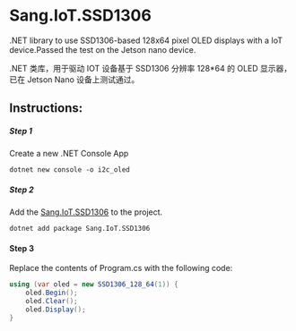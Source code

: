 # Sang.IoT.SSD1306

 .NET library to use SSD1306-based 128x64 pixel OLED displays with a IoT device.Passed the test on the Jetson nano device. 

 .NET 类库，用于驱动 IOT 设备基于 SSD1306 分辨率 128*64 的 OLED 显示器，已在 Jetson Nano 设备上测试通过。

## Instructions:

##### Step 1 

Create a new .NET Console App

```
dotnet new console -o i2c_oled
```

##### Step 2

Add the [Sang.IoT.SSD1306](https://www.nuget.org/packages/Sang.IoT.SSD1306/) to the project. 

```
dotnet add package Sang.IoT.SSD1306
```

#### Step 3

Replace the contents of Program.cs with the following code:

```csharp
using (var oled = new SSD1306_128_64(1)) {
    oled.Begin();
    oled.Clear();
    oled.Display();
}
```